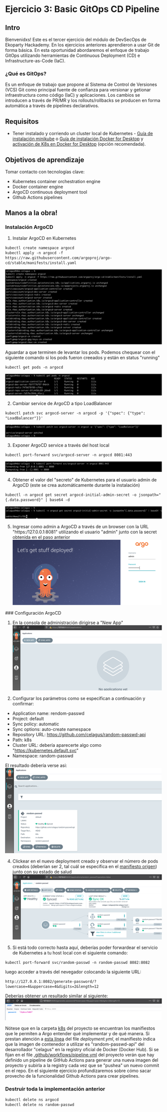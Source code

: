 # Ejercicio 3: Basic GitOps CD Pipeline

## Intro
Bienvenidxs! Este es el tercer ejercicio del módulo de DevSecOps de Ekoparty Hackademy. En los ejercicios anteriores aprendieron a usar Git de forma básica. En esta oportunidad abordaremos el enfoque de trabajo GitOps utilizando herramientas de Continuous Deployment (CD) e Infrastructure-as-Code (IaC).

### ¿Qué es GitOps?
Es un enfoque de trabajo que propone al Sistema de Control de Versiones (VCS) Git como principal fuente de confianza para versionar y getionar infraestructura como código (IaC) y aplicaciones. Los cambios se introducen a través de PR/MR y los rollouts/rollbacks se producen en forma automática a través de pipelines declarativos.

## Requisitos
* Tener instalado y corriendo un cluster local de Kubernetes - [Guía de instalación minikube](https://minikube.sigs.k8s.io/docs/start/) o [Guía de instalación Docker for Desktop](https://www.docker.com/products/docker-desktop) y [activación de K8s en Docker for Desktop](https://docs.docker.com/desktop/kubernetes/)  (opción recomendada).

## Objetivos de aprendizaje

Tomar contacto con tecnologías clave:
* Kubernetes container orchestration engine
* Docker container engine
* ArgoCD continuous deployment tool
* Github Actions pipelines

## Manos a la obra!

### Instalación ArgoCD

1. Instalar ArgoCD en Kubernetes
```
kubectl create namespace argocd
kubectl apply -n argocd -f https://raw.githubusercontent.com/argoproj/argo-cd/stable/manifests/install.yaml
```
![Image](img/argocd-install.png)

Aguardar a que terminen de levantar los pods. Podemos chequear con el siguiente comando si los pods fueron creeados y están en status "running"
```
kubectl get pods -n argocd
```
![Image](img/argocd-get-pods.png)

2. Cambiar service de ArgoCD a tipo LoadBalancer
```
kubectl patch svc argocd-server -n argocd -p '{"spec": {"type": "LoadBalancer"}}'

```
![Image](img/argocd-svc.png)

3. Exponer ArgoCD service a través del host local
```
kubectl port-forward svc/argocd-server -n argocd 8081:443
```
![Image](img/argocd-forward.png)

4. Obtener el valor del "secreto" de Kubernetes para el usuario admin de ArgoCD (este se crea automáticamente durante la instalación)
```
kubectl -n argocd get secret argocd-initial-admin-secret -o jsonpath="{.data.password}" | base64 -d
```
![Image](img/argocd-secret.png)

5. Ingresar como admin a ArgoCD a través de un browser con la URL "https:/127.0.0.1:8081" utilizando el usuario "admin" junto con la secret obtenida en el paso anterior
![Image](img/argocd-login.png)

### Configuración ArgoCD

1. En la consola de administración dirigirse a "New App"
![Image](img/argocd-new-app.png)

2. Configurar los parámetros como se especifican a continuación y confirmar:

* Application name: rendom-passwd
* Project: default
* Sync policy: automatic
* Sync options: auto-create namespace
* Repository URL: https://github.com/celagus/random-passwd-api
* Path: k8s
* Cluster URL: debería aparecerte algo como "https://kubernetes.default.svc"
* Namespace: random-passwd

El resultado debería verse asi:
![Image](img/argocd-status.png)

4. Clickear en el nuevo deployment creado y observar el número de pods creados (deberían ser 2, tal cuál se especifica en el [manifiesto origen](https://github.com/celagus/random-passwd-api/blob/main/k8s/deployment.yml#L8)) junto con su estado de salud
![Image](img/argocd-deploy.png)

5. Si está todo correcto hasta aquí, deberías poder forwardear el servicio de Kubernetes a tu host local  con el siguiente comando:
```
kubectl port-forward svc/random-passwd -n random-passwd 8082:8082
```
luego acceder a través del nevegador colocando la siguiente URL:
```
http://127.0.0.1:8082/generate-password/?lowercase=4&uppercase=4&digits=2&length=12
```

Deberías obtener un resultado similar al siguiente:
![Image](img/argocd-check-api.png)

Nótese que en la carpeta [k8s](https://github.com/celagus/random-passwd-api/tree/main/k8s) del proyecto se encuentran los manifiestos que le permiten a Argo entender qué implementar y de qué manera. Si prestan atención a [esta línea](https://github.com/celagus/random-passwd-api/blob/main/k8s/deployment.yml#L18) del file *deployment.yml*, el manifiesto indica que la imagen de contenedor a utilizar es "random-passwd-api" del desarrollador "celagus" en la registry oficial de Docker (Docker Hub). Si se fijan en el file [.github/workflows/pipeline.yml](https://github.com/celagus/random-passwd-api/blob/main/.github/workflows/pipeline.yml) del proyecto verán que hay definido un pipeline de GitHub Actions para generar una nueva imagen del proyecto y subirla a la registry cada vez que se "pushea" un nuevo commit en el repo. En el siguiente ejercicio profundizaremos sobre cómo sacar provecho de la funcionalidad Github Actions para crear pipelines.

### Destruir toda la implementación anterior

```
kubectl delete ns argocd
kubectl delete ns random-passwd
```
